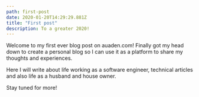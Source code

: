 ```yaml
---
path: first-post
date: 2020-01-20T14:29:29.881Z
title: "First post"
description: To a greater 2020!
---
```


Welcome to my first ever blog post on auaden.com!
Finally got my head down to create a personal blog so I can use it as a platform to share my thoughts and experiences.

Here I will write about life working as a software engineer, technical articles and also life as a husband and house owner.

Stay tuned for more!
